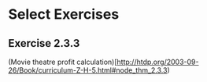 Select Exercises
================

Exercise 2.3.3
--------------
(Movie theatre profit calculation)[http://htdp.org/2003-09-26/Book/curriculum-Z-H-5.html#node_thm_2.3.3)

